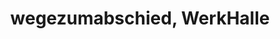 ---
title: "wegezumabschied, WerkHalle"
url: /detmold/wegezumabschied-werkhalle/
shop: Bestattungen
---